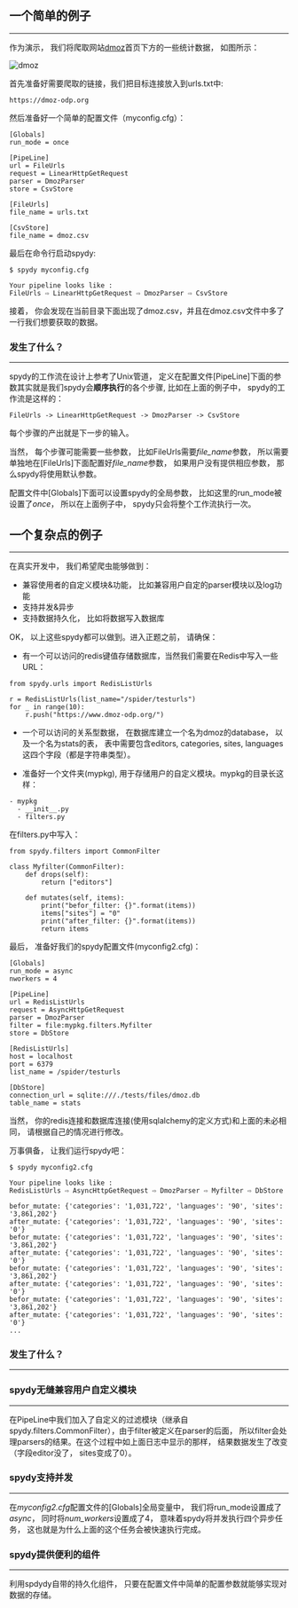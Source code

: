 ## 一个简单的例子
---
作为演示， 我们将爬取网站[dmoz](https://dmoz-odp.org/)首页下方的一些统计数据， 如图所示：

![dmoz](../img/dmoz.png)

首先准备好需要爬取的链接，我们把目标连接放入到urls.txt中:

```
https://dmoz-odp.org
```

然后准备好一个简单的配置文件（myconfig.cfg）：

```
[Globals]
run_mode = once   

[PipeLine]
url = FileUrls
request = LinearHttpGetRequest
parser = DmozParser
store = CsvStore

[FileUrls]
file_name = urls.txt

[CsvStore]
file_name = dmoz.csv
```

最后在命令行启动spydy:

```
$ spydy myconfig.cfg

Your pipeline looks like :
FileUrls ⇨ LinearHttpGetRequest ⇨ DmozParser ⇨ CsvStore
```

接着， 你会发现在当前目录下面出现了dmoz.csv，并且在dmoz.csv文件中多了一行我们想要获取的数据。

### 发生了什么？
---
spydy的工作流在设计上参考了Unix管道， 定义在配置文件[PipeLine]下面的参数其实就是我们spydy会**顺序执行**的各个步骤,  比如在上面的例子中， spydy的工作流是这样的：

```
FileUrls -> LinearHttpGetRequest -> DmozParser -> CsvStore
```

每个步骤的产出就是下一步的输入。

当然， 每个步骤可能需要一些参数， 比如FileUrls需要*file_name*参数， 所以需要单独地在[FileUrls]下面配置好*file_name*参数， 如果用户没有提供相应参数， 那么spydy将使用默认参数。

配置文件中[Globals]下面可以设置spydy的全局参数， 比如这里的run_mode被设置了*once*， 所以在上面例子中， spydy只会将整个工作流执行一次。

## 一个复杂点的例子
---
在真实开发中， 我们希望爬虫能够做到：
* 兼容使用者的自定义模块&功能， 比如兼容用户自定的parser模块以及log功能
* 支持并发&异步
* 支持数据持久化， 比如将数据写入数据库

OK， 以上这些spydy都可以做到。进入正题之前， 请确保：  

* 有一个可以访问的redis键值存储数据库，当然我们需要在Redis中写入一些URL：  
 
```
from spydy.urls import RedisListUrls

r = RedisListUrls(list_name="/spider/testurls")
for _ in range(10):
    r.push("https://www.dmoz-odp.org/")  
```
 

* 一个可以访问的关系型数据， 在数据库建立一个名为dmoz的database， 以及一个名为stats的表， 表中需要包含editors, categories, sites, languages这四个字段（都是字符串类型）。
  
* 准备好一个文件夹(mypkg), 用于存储用户的自定义模块。mypkg的目录长这样：
```
- mypkg
  - __init__.py
  - filters.py
```
在filters.py中写入：
```
from spydy.filters import CommonFilter

class Myfilter(CommonFilter):
    def drops(self):
        return ["editors"]

    def mutates(self, items):
        print("befor_filter: {}".format(items))
        items["sites"] = "0"
        print("after_filter: {}".format(items))
        return items

```

最后， 准备好我们的spydy配置文件(myconfig2.cfg)：
```
[Globals]
run_mode = async
nworkers = 4

[PipeLine]
url = RedisListUrls
request = AsyncHttpGetRequest
parser = DmozParser
filter = file:mypkg.filters.Myfilter
store = DbStore

[RedisListUrls]
host = localhost
port = 6379
list_name = /spider/testurls

[DbStore]
connection_url = sqlite:///./tests/files/dmoz.db
table_name = stats
```
当然， 你的redis连接和数据库连接(使用sqlalchemy的定义方式)和上面的未必相同， 请根据自己的情况进行修改。

万事俱备， 让我们运行spydy吧：
```
$ spydy myconfig2.cfg

Your pipeline looks like :
RedisListUrls ⇨ AsyncHttpGetRequest ⇨ DmozParser ⇨ Myfilter ⇨ DbStore

befor_mutate: {'categories': '1,031,722', 'languages': '90', 'sites': '3,861,202'}
after_mutate: {'categories': '1,031,722', 'languages': '90', 'sites': '0'}
befor_mutate: {'categories': '1,031,722', 'languages': '90', 'sites': '3,861,202'}
after_mutate: {'categories': '1,031,722', 'languages': '90', 'sites': '0'}
befor_mutate: {'categories': '1,031,722', 'languages': '90', 'sites': '3,861,202'}
after_mutate: {'categories': '1,031,722', 'languages': '90', 'sites': '0'}
befor_mutate: {'categories': '1,031,722', 'languages': '90', 'sites': '3,861,202'}
after_mutate: {'categories': '1,031,722', 'languages': '90', 'sites': '0'}
...
```
### 发生了什么？
---
### spydy无缝兼容用户自定义模块
---
在PipeLine中我们加入了自定义的过滤模块（继承自spydy.filters.CommonFilter），由于filter被定义在parser的后面， 所以filter会处理parsers的结果。在这个过程中如上面日志中显示的那样， 结果数据发生了改变（字段editor没了， sites变成了0）。

### spydy支持并发
---
在*myconfig2.cfg*配置文件的[Globals]全局变量中， 我们将run_mode设置成了*async*， 同时将*num_workers*设置成了4， 意味着spydy将并发执行四个异步任务， 这也就是为什么上面的这个任务会被快速执行完成。

### spydy提供便利的组件
---
利用spdydy自带的持久化组件， 只要在配置文件中简单的配置参数就能够实现对数据的存储。



  

  

  